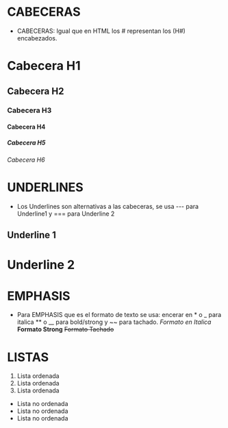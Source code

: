 # CABECERAS
- CABECERAS: Igual que en HTML los # representan los (H#) encabezados.
# Cabecera H1
## Cabecera H2
### Cabecera H3
#### Cabecera H4
##### Cabecera H5
###### Cabecera H6

# UNDERLINES

- Los Underlines son alternativas a las cabeceras, se usa --- para Underline1 y === para Underline 2

Underline 1
------------

Underline 2
====

# EMPHASIS
- Para EMPHASIS que es el formato de texto se usa: encerar en * o _ para italica ** o __ para bold/strong y ~~ para tachado.
*Formato en Italica*
__Formato Strong__
~~Formato Tachado~~

# LISTAS
1. Lista ordenada
2. Lista ordenada
3. Lista ordenada
- Lista no ordenada
- Lista no ordenada
- Lista no ordenada